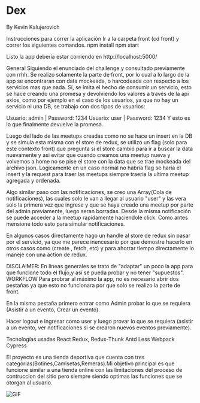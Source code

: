 # Dex
By Kevin Kalujerovich

Instrucciones para correr la aplicación
Ir a la carpeta front (cd front) y correr los siguientes comandos.
npm install npm start

Listo la app debería estar corriendo en http://localhost:5000/

General
Siguiendo el enunciado del challenge y consultado previamente con rrhh. Se realizo solamente la parte de front, por lo cual a lo largo de la app se encontraran con data mockeada, o harcodeada con respecto a los servicios mas que nada. Sí, se imita el hecho de consumir un servicio, esto se hace creando una promesa y devolviendo los valores a través de la api axios, como por ejemplo en el caso de los usuarios, ya que no hay un servicio ni una DB, se trabajo con dos tipos de usuarios:

Usuario: admin | Password: 1234
Usuario: user | Password: 1234
Y esto es lo que finalmente devuelve la promesa.

Luego del lado de las meetups creadas como no se hace un insert en la DB y se simula esta misma con el store de redux, se utilizo un flag (solo para este contexto front) que pregunta si el store cambió para ir a buscar la data nuevamente y asi evitar que cuando creamos una meetup nueva y volvemos a home no se pise el store con la data que se trae mockeada del archivo json. Logicamente en un caso normal no habria flag se haria el insert y la request para traer las meetups siempre traeria la ultima meetup agregada y ordenada.

Algo similar paso con las notificaciones, se creo una Array(Cola de notificaciones), las cuales solo le van a llegar al usuario "user" y las vera solo la primera vez que ingrese y que se haya creado una meetup por parte del admin previamente, luego seran borradas. Desde la misma notificación se puede acceder a la meetup rapidamente haciendole click. Como antes mensione todo esto para simular notificaciones.

En algunos casos directamente hago un handle al store de redux sin pasar por el servicio, ya que me parece inencesario por que demostre hacerlo en otros casos como (create , fetch, etc) y para ahorrar tiempo directamente lo maneje con una action de redux.

DISCLAIMER: En lineas generales se trato de "adaptar" un poco la app para que funcione todo el flujo,y así se pueda probar y no tener "supuestos".
WORKFLOW
Para probrar al máximo la app, no es necesario abrir dos pestañas ya que esto no funcionara por que solo se realizo la parte de front.

En la misma pestaña primero entrar como Admin probar lo que se requiera (Asistir a un evento, Crear un evento).

Hacer logout e ingresar como user y luego provar lo que se requiera (asistir a un evento, ver notificaciones si se crearon nuevos eventos previamente).

Tecnologías usadas
React
Redux, Redux-Thunk
Antd
Less
Webpack
Cypress

El proyecto es una tienda deportiva que cuenta con tres categorias(Botines,Camisetas,Remeras).Mi objetivo principal es que funcione similar a una tienda online con las limitaciones del proceso de contruccion del sitio pero siempre siendo optimas las funciones que se otorgan al usuario. 

![GIF](https://user-images.githubusercontent.com/36220460/120962673-906a9e80-c736-11eb-9db4-04907a2855d3.gif)
